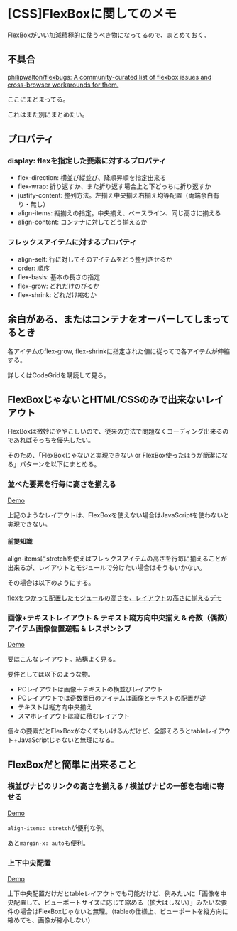 # [CSS]FlexBoxに関してのメモ

FlexBoxがいい加減積極的に使うべき物になってるので、まとめておく。

## 不具合

[philipwalton/flexbugs: A community-curated list of flexbox issues and cross-browser workarounds for them.](https://github.com/philipwalton/flexbugs)

ここにまとまってる。

これはまた別にまとめたい。

## プロパティ

### display: flexを指定した要素に対するプロパティ

+ flex-direction: 横並び縦並び、降順昇順を指定出来る
+ flex-wrap: 折り返すか、また折り返す場合上と下どっちに折り返すか
+ justify-content: 整列方法。左揃え中央揃え右揃え均等配置（両端余白有り・無し）
+ align-items: 縦揃えの指定。中央揃え、ベースライン、同じ高さに揃える
+ align-content: コンテナに対してどう揃えるか


### フレックスアイテムに対するプロパティ

+ align-self: 行に対してそのアイテムをどう整列させるか
+ order: 順序
+ flex-basis: 基本の長さの指定
+ flex-grow: どれだけのびるか
+ flex-shrink: どれだけ縮むか


## 余白がある、またはコンテナをオーバーしてしまってるとき

各アイテムのflex-grow, flex-shrinkに指定された値に従ってで各アイテムが伸縮する。

詳しくはCodeGridを購読して見ろ。

## FlexBoxじゃないとHTML/CSSのみで出来ないレイアウト

FlexBoxは微妙にややこしいので、従来の方法で問題なくコーディング出来るのであればそっちを優先したい。

そのため、「FlexBoxじゃないと実現できない or FlexBox使ったほうが簡潔になる」パターンを以下にまとめる。

### 並べた要素を行毎に高さを揃える

[Demo](./examples/align_height.html)

上記のようなレイアウトは、FlexBoxを使えない場合はJavaScriptを使わないと実現できない。

#### 前提知識

align-itemsにstretchを使えばフレックスアイテムの高さを行毎に揃えることが出来るが、レイアウトとモジュールで分けたい場合はそうもいかない。

その場合は以下のようにする。

[flexをつかって配置したモジュールの高さを、レイアウトの高さに揃えるデモ](./examples/stretch_height_auto_container.html)



### 画像+テキストレイアウト & テキスト縦方向中央揃え & 奇数（偶数）アイテム画像位置逆転 & レスポンシブ

[Demo](./examples/img_txt_responsive.html)

要はこんなレイアウト。結構よく見る。

要件としては以下のような物。

+ PCレイアウトは画像＋テキストの横並びレイアウト
+ PCレイアウトでは奇数番目のアイテムは画像とテキストの配置が逆
+ テキストは縦方向中央揃え
+ スマホレイアウトは縦に積むレイアウト

個々の要素だとFlexBoxがなくてもいけるんだけど、全部そろうとtableレイアウト+JavaScriptじゃないと無理になる。


## FlexBoxだと簡単に出来ること

### 横並びナビのリンクの高さを揃える / 横並びナビの一部を右端に寄せる

[Demo](./examples/nav_height_align.html)

`align-items: stretch`が便利な例。

あと`margin-x: auto`も便利。


### 上下中央配置

[Demo](./examples/center.html)

上下中央配置だけだとtableレイアウトでも可能だけど、例みたいに「画像を中央配置して、ビューポートサイズに応じて縮める（拡大はしない）」みたいな要件の場合はFlexBoxじゃないと無理。（tableの仕様上、ビューポートを縦方向に縮めても、画像が縮小しない）
